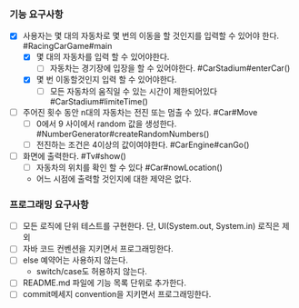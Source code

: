 ### 기능 요구사항
- [x] 사용자는 몇 대의 자동차로 몇 번의 이동을 할 것인지를 입력할 수 있어야 한다. #RacingCarGame#main
    - [x] 몇 대의 자동차를 입력 할 수 있어야한다. 
        - [ ] 자동차는 경기장에 입장을 할 수 있어야한다. #CarStadium#enterCar()
    - [x] 몇 번 이동할것인지 입력 할 수 있어야한다.
        - [ ] 모든 자동차의 움직일 수 있는 시간이 제한되어있다 #CarStadium#limiteTime()
  
- [ ] 주어진 횟수 동안 n대의 자동차는 전진 또는 멈출 수 있다. #Car#Move
    - [ ] 0에서 9 사이에서 random 값을 생성한다. #NumberGenerator#createRandomNumbers()
    - [ ] 전진하는 조건은 4이상의 값이여야한다. #CarEngine#canGo()
  
- [ ] 화면에 출력한다. #Tv#show()
  - [ ] 자동차의 위치를 확인 할 수 있다  #Car#nowLocation()  
  - 어느 시점에 출력할 것인지에 대한 제약은 없다.


### 프로그래밍 요구사항
- [ ] 모든 로직에 단위 테스트를 구현한다. 단, UI(System.out, System.in) 로직은 제외
- [ ] 자바 코드 컨벤션을 지키면서 프로그래밍한다.
- [ ] else 예약어는 사용하지 않는다.
    - switch/case도 허용하지 않는다.
- [ ] README.md 파일에 기능 목록 단위로 추가한다.
- [ ] commit메세지 convention을 지키면서 프로그래밍한다.